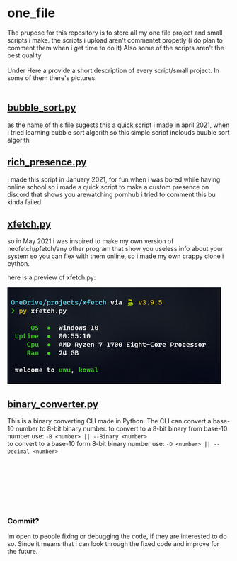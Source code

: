 # one_file
The prupose for this repository is to store all my one file project and small scripts i make.
the scripts i upload aren't commentet propetly (i do plan to comment them when i get time to do it)
Also some of the scripts aren't the best quality.
<br><br>
Under Here a provide a short description of every script/small project.
In some of them there's pictures.
<br><br>


## [bubble_sort.py](https://github.com/ez-kowal/one_file/blob/main/bubble_sort.py)
as the name of this file sugests this a quick script i made in april 2021, when i tried learning bubble sort algorith so 
this simple script inclouds buuble sort algorith



## [rich_presence.py](https://github.com/ez-kowal/one_file/blob/main/rich_presence.py)
i made this script in January 2021, for fun when i was bored while having online school so i made a quick script to make a 
custom presence on discord that shows you arewatching pornhub i tried to comment this bu kinda failed



## [xfetch.py](https://github.com/ez-kowal/one_file/blob/main/xfetch.py)
so in May 2021 i was inspired to make my own version of neofetch/pfetch/any other program that show you 
useless info about your system so you can flex with them online, so i made my own crappy clone i python.

here is a preview of xfetch.py:

![img](https://raw.githubusercontent.com/ez-kowal/one_file/main/pngs/xfetch.png)



## [binary_converter.py](https://github.com/ez-kowal/one_file/blob/main/binary_converter.py)
This is a binary converting CLI made in Python. The CLI can convert a base-10 number to 8-bit binary number.
to convert to a 8-bit binary from base-10 number use: ```-B <number> || --Binary <number>```<br>
to convert to a base-10 form 8-bit binary number use: ```-D <number> || --Decimal <number>```




<br><br><br><br><br><br>
### Commit?
Im open to people fixing or debugging the code, if they are interested to do so.
Since it means that i can look through the fixed code and improve for the future.